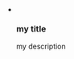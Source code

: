 <showHtml>
<ul class="example col-container">
    <li class="km-card-benefits col-4 col-start-5">
        <div class="km-card-benefits__picto">
            <svg class="ku-icon-48"><use href="#User_Contact_Mail_48px"></use></svg>
        </div>
        <div class="km-card-benefits__content">
            <h3 class="km-card-benefits__title">my title</h3>
            <p class="km-card-benefits__description">my description</p>
        </div>
    </li>
</ul>

</showHtml>

<style lang="scss" scoped>
/* @import '../css/assets/sass/_common/01-setting-tools/_all-settings.scss';
@import '../css/assets/sass/_common/06-molecules/_card-benefits.molecules.scss'; */

.example {
  margin-top: 5rem;
}
</style>

<script>
export default {
}
</script>